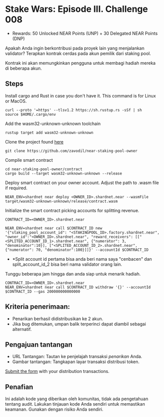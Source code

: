 # Stake Wars: Episode III. Challenge 008

* Rewards: 50 Unlocked NEAR Points (UNP) + 30 Delegated NEAR Points (DNP)

Apakah Anda ingin berkontribusi pada proyek lain yang menjalankan validator? Terapkan kontrak cerdas pada akun pemilik dari staking pool.

Kontrak ini akan memungkinkan pengguna untuk membagi hadiah mereka di beberapa akun.

## Steps

Install cargo and Rust in case you don't have it. This command is for Linux or MacOS.

```
curl --proto '=https' --tlsv1.2 https://sh.rustup.rs -sSf | sh
source $HOME/.cargo/env
```

Add the wasm32-unknown-unknown toolchain

```
rustup target add wasm32-unknown-unknown
```

Clone the project found [here](https://github.com/zavodil/near-staking-pool-owner)

```
git clone https://github.com/zavodil/near-staking-pool-owner
```
Compile smart contract

```
cd near-staking-pool-owner/contract
cargo build --target wasm32-unknown-unknown --release
```

Deploy smart contract on your owner account. Adjust the path to .wasm file if required.
```
NEAR_ENV=shardnet near deploy <OWNER_ID>.shardnet.near --wasmFile target/wasm32-unknown-unknown/release/contract.wasm
```

Initialize the smart contract picking accounts for splitting revenue.
```
CONTRACT_ID=<OWNER_ID>.shardnet.near

NEAR_ENV=shardnet near call $CONTRACT_ID new '{"staking_pool_account_id": "<STAKINGPOOL_ID>.factory.shardnet.near", "owner_id":"<OWNER_ID>.shardnet.near", "reward_receivers": [["<SPLITED_ACCOUNT_ID_1>.shardnet.near", {"numerator": 3, "denominator":10}], ["<SPLITED_ACCOUNT_ID_2>.shardnet.near", {"numerator": 70, "denominator":100}]]}' --accountId $CONTRACT_ID
```
* *Split account id pertama bisa anda beri nama saya "cenbacen" dan split_account_id_2 bisa beri nama validator orang lain.

Tunggu beberapa jam hingga dan anda siap untuk menarik hadiah.

```
CONTRACT_ID=<OWNER_ID>.shardnet.near
NEAR_ENV=shardnet near call $CONTRACT_ID withdraw '{}' --accountId $CONTRACT_ID --gas 200000000000000
```

## Kriteria penerimaan:

* Penarikan berhasil didistribusikan ke 2 akun.
* Jika bug ditemukan, umpan balik terperinci dapat diambil sebagai alternatif.

## Pengajuan tantangan

* URL Tantangan: Tautan ke penjelajah transaksi *penarikan* Anda.
* Gambar tantangan: Tangkapan layar transaksi distribusi token.


[Submit the form](https://docs.google.com/forms/d/e/1FAIpQLScp9JEtpk1Fe2P9XMaS9Gl6kl9gcGVEp3A5vPdEgxkHx3ABjg/viewform) with your distribution transactions.

## Penafian

Ini adalah kode yang diberikan oleh komunitas, tidak ada pengetahuan tentang audit. Lakukan tinjauan kode Anda sendiri untuk memastikan keamanan. Gunakan dengan risiko Anda sendiri.
